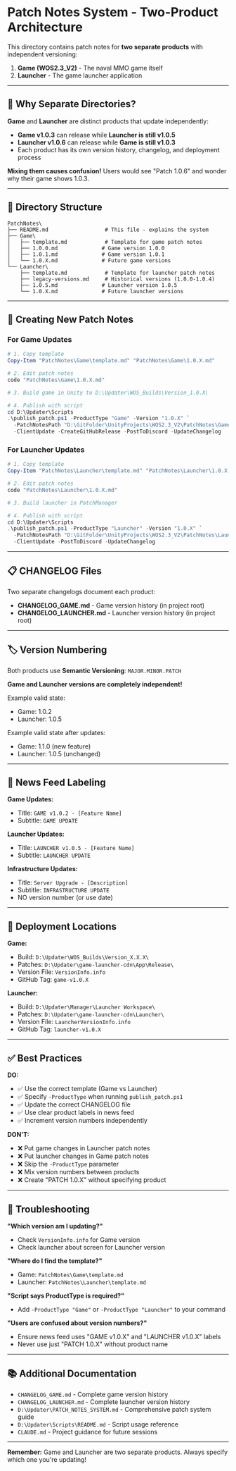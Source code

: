 # Patch Notes System - Two-Product Architecture

This directory contains patch notes for **two separate products** with independent versioning:

1. **Game (WOS2.3_V2)** - The naval MMO game itself
2. **Launcher** - The game launcher application

---

## 🎯 Why Separate Directories?

**Game** and **Launcher** are distinct products that update independently:

- **Game v1.0.3** can release while **Launcher is still v1.0.5**
- **Launcher v1.0.6** can release while **Game is still v1.0.3**
- Each product has its own version history, changelog, and deployment process

**Mixing them causes confusion!** Users would see "Patch 1.0.6" and wonder why their game shows 1.0.3.

---

## 📁 Directory Structure

```
PatchNotes\
├── README.md                  # This file - explains the system
├── Game\
│   ├── template.md            # Template for game patch notes
│   ├── 1.0.0.md              # Game version 1.0.0
│   ├── 1.0.1.md              # Game version 1.0.1
│   └── 1.0.X.md              # Future game versions
└── Launcher\
    ├── template.md            # Template for launcher patch notes
    ├── legacy-versions.md     # Historical versions (1.0.0-1.0.4)
    ├── 1.0.5.md              # Launcher version 1.0.5
    └── 1.0.X.md              # Future launcher versions
```

---

## 📝 Creating New Patch Notes

### For Game Updates

```powershell
# 1. Copy template
Copy-Item "PatchNotes\Game\template.md" "PatchNotes\Game\1.0.X.md"

# 2. Edit patch notes
code "PatchNotes\Game\1.0.X.md"

# 3. Build game in Unity to D:\Updater\WOS_Builds\Version_1.0.X\

# 4. Publish with script
cd D:\Updater\Scripts
.\publish_patch.ps1 -ProductType "Game" -Version "1.0.X" `
  -PatchNotesPath "D:\GitFolder\UnityProjects\WOS2.3_V2\PatchNotes\Game\1.0.X.md" `
  -ClientUpdate -CreateGitHubRelease -PostToDiscord -UpdateChangelog
```

### For Launcher Updates

```powershell
# 1. Copy template
Copy-Item "PatchNotes\Launcher\template.md" "PatchNotes\Launcher\1.0.X.md"

# 2. Edit patch notes
code "PatchNotes\Launcher\1.0.X.md"

# 3. Build launcher in PatchManager

# 4. Publish with script
cd D:\Updater\Scripts
.\publish_patch.ps1 -ProductType "Launcher" -Version "1.0.X" `
  -PatchNotesPath "D:\GitFolder\UnityProjects\WOS2.3_V2\PatchNotes\Launcher\1.0.X.md" `
  -ClientUpdate -PostToDiscord -UpdateChangelog
```

---

## 📋 CHANGELOG Files

Two separate changelogs document each product:

- **CHANGELOG_GAME.md** - Game version history (in project root)
- **CHANGELOG_LAUNCHER.md** - Launcher version history (in project root)

---

## 🏷️ Version Numbering

Both products use **Semantic Versioning**: `MAJOR.MINOR.PATCH`

**Game and Launcher versions are completely independent!**

Example valid state:
- Game: 1.0.2
- Launcher: 1.0.5

Example valid state after updates:
- Game: 1.1.0 (new feature)
- Launcher: 1.0.5 (unchanged)

---

## 🎨 News Feed Labeling

**Game Updates:**
- Title: `GAME v1.0.2 - [Feature Name]`
- Subtitle: `GAME UPDATE`

**Launcher Updates:**
- Title: `LAUNCHER v1.0.5 - [Feature Name]`
- Subtitle: `LAUNCHER UPDATE`

**Infrastructure Updates:**
- Title: `Server Upgrade - [Description]`
- Subtitle: `INFRASTRUCTURE UPDATE`
- NO version number (or use date)

---

## 🚀 Deployment Locations

**Game:**
- Build: `D:\Updater\WOS_Builds\Version_X.X.X\`
- Patches: `D:\Updater\game-launcher-cdn\App\Release\`
- Version File: `VersionInfo.info`
- GitHub Tag: `game-v1.0.X`

**Launcher:**
- Build: `D:\Updater\Manager\Launcher Workspace\`
- Patches: `D:\Updater\game-launcher-cdn\Launcher\`
- Version File: `LauncherVersionInfo.info`
- GitHub Tag: `launcher-v1.0.X`

---

## ✅ Best Practices

**DO:**
- ✅ Use the correct template (Game vs Launcher)
- ✅ Specify `-ProductType` when running `publish_patch.ps1`
- ✅ Update the correct CHANGELOG file
- ✅ Use clear product labels in news feed
- ✅ Increment version numbers independently

**DON'T:**
- ❌ Put game changes in Launcher patch notes
- ❌ Put launcher changes in Game patch notes
- ❌ Skip the `-ProductType` parameter
- ❌ Mix version numbers between products
- ❌ Create "PATCH 1.0.X" without specifying product

---

## 🔧 Troubleshooting

**"Which version am I updating?"**
- Check `VersionInfo.info` for Game version
- Check launcher about screen for Launcher version

**"Where do I find the template?"**
- Game: `PatchNotes\Game\template.md`
- Launcher: `PatchNotes\Launcher\template.md`

**"Script says ProductType is required?"**
- Add `-ProductType "Game"` or `-ProductType "Launcher"` to your command

**"Users are confused about version numbers?"**
- Ensure news feed uses "GAME v1.0.X" and "LAUNCHER v1.0.X" labels
- Never use just "PATCH 1.0.X" without product name

---

## 📚 Additional Documentation

- `CHANGELOG_GAME.md` - Complete game version history
- `CHANGELOG_LAUNCHER.md` - Complete launcher version history
- `D:\Updater\PATCH_NOTES_SYSTEM.md` - Comprehensive patch system guide
- `D:\Updater\Scripts\README.md` - Script usage reference
- `CLAUDE.md` - Project guidance for future sessions

---

**Remember:** Game and Launcher are two separate products. Always specify which one you're updating!
